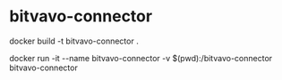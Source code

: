 # bitvavo-connector

docker build -t bitvavo-connector .

docker run -it --name bitvavo-connector -v $(pwd):/bitvavo-connector bitvavo-connector